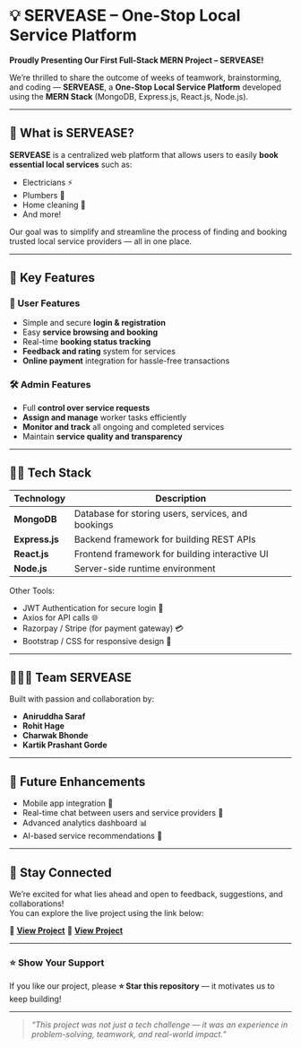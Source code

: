 # 💡 SERVEASE – One-Stop Local Service Platform

**Proudly Presenting Our First Full-Stack MERN Project – SERVEASE!**

We’re thrilled to share the outcome of weeks of teamwork, brainstorming, and coding — **SERVEASE**, a **One-Stop Local Service Platform** developed using the **MERN Stack** (MongoDB, Express.js, React.js, Node.js).

---

## 🔧 What is SERVEASE?

**SERVEASE** is a centralized web platform that allows users to easily **book essential local services** such as:
- Electricians ⚡  
- Plumbers 🚿  
- Home cleaning 🧹  
- And more!

Our goal was to simplify and streamline the process of finding and booking trusted local service providers — all in one place.

---

## 🧭 Key Features

### 👤 User Features
- Simple and secure **login & registration**  
- Easy **service browsing and booking**  
- Real-time **booking status tracking**  
- **Feedback and rating** system for services  
- **Online payment** integration for hassle-free transactions  

### 🛠️ Admin Features
- Full **control over service requests**  
- **Assign and manage** worker tasks efficiently  
- **Monitor and track** all ongoing and completed services  
- Maintain **service quality and transparency**

---

## 👨‍💻 Tech Stack

| Technology | Description |
|-------------|--------------|
| **MongoDB** | Database for storing users, services, and bookings |
| **Express.js** | Backend framework for building REST APIs |
| **React.js** | Frontend framework for building interactive UI |
| **Node.js** | Server-side runtime environment |

Other Tools:
- JWT Authentication for secure login 🔐  
- Axios for API calls 🌐  
- Razorpay / Stripe (for payment gateway) 💳  
- Bootstrap / CSS for responsive design 🎨  

---

## 🧑‍🤝‍🧑 Team SERVEASE

Built with passion and collaboration by:

- **Aniruddha Saraf**  
- **Rohit Hage**  
- **Charwak Bhonde**  
- **Kartik Prashant Gorde**

---

## 🚀 Future Enhancements

- Mobile app integration 📱  
- Real-time chat between users and service providers 💬  
- Advanced analytics dashboard 📊  
- AI-based service recommendations 🤖  

---

## 📢 Stay Connected

We’re excited for what lies ahead and open to feedback, suggestions, and collaborations!  
You can explore the live project using the link below:

🔗 **[View Project](https://lnkd.in/g-q)**
🔗 **[View Project](https://imaginative-kelpie-2f834b.netlify.app/)**



---

### ⭐ Show Your Support
If you like our project, please **⭐ Star this repository** — it motivates us to keep building!

---

> _“This project was not just a tech challenge — it was an experience in problem-solving, teamwork, and real-world impact.”_
